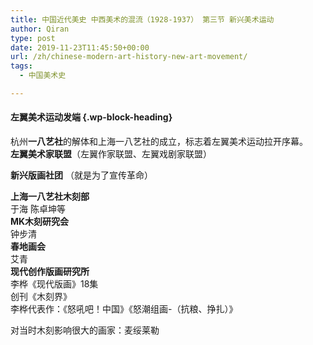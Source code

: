 ```yaml
---
title: 中国近代美史 中西美术的混流（1928-1937） 第三节 新兴美术运动
author: Qiran
type: post
date: 2019-11-23T11:45:50+00:00
url: /zh/chinese-modern-art-history-new-art-movement/
tags:
  - 中国美术史

---
```

#### 左翼美术运动发端 {.wp-block-heading}

杭州**一八艺社**的解体和上海一八艺社的成立，标志着左翼美术运动拉开序幕。  
**左翼美术家联盟**（左翼作家联盟、左翼戏剧家联盟）

**新兴版画社团** （就是为了宣传革命）

**上海一八艺社木刻部**  
于海 陈卓坤等  
**MK木刻研究会**  
钟步清  
**春地画会**  
艾青  
**现代创作版画研究所**  
李桦《现代版画》18集  
创刊《木刻界》  
李桦代表作：《怒吼吧！中国》《怒潮组画-（抗粮、挣扎）》

对当时木刻影响很大的画家：麦绥莱勒
